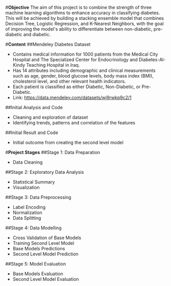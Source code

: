 #**Objective**
The aim of this project is to combine the strength of three machine learning algorithms to enhance accuracy in classifying diabetes. This will be achieved by building a stacking ensemble model that combines Decision Tree, Logistic Regression, and K-Nearest Neighbors, with the goal of improving the model's ability to differentiate between non-diabetic, pre-diabetic and diabetic.


#**Content**
##Mendeley Diabetes Dataset
  - Contains medical information for 1000 patients from the Medical City Hospital and The Specialized Center for Endocrinology and Diabetes-Al-Kindy Teaching Hospital in Iraq.
  - Has 14 attributes including demographic and clinical measurements such as age, gender, blood glucose levels, body mass index (BMI), cholesterol level, and other relevant health indicators.
  - Each patient is classified as either Diabetic, Non-Diabetic, or Pre-Diabetic.
  - Link: https://data.mendeley.com/datasets/wj9rwkp9c2/1

##Initial Analysis and Code
  - Cleaning and exploration of dataset
  - Identifying trends, patterns and correlation of the features 

##Initial Result and Code
  -  Initial outcome from creating the second level model 


#**Project Stages**
##Stage 1: Data Preparation 
  - Data Cleaning 

##Stage 2: Exploratory Data Analysis 
  - Statistical Summary 
  - Visualization 

##Stage 3: Data Preprocessing
  - Label Encoding
  - Normalization 
  - Data Splitting  

##Stage 4: Data Modelling 
  - Cross Validation of Base Models
  - Training Second Level Model
  - Base Models Predictions
  - Second Level Model Prediction  

##Stage 5: Model Evaluation
 - Base Models Evaluation
 - Second Level Model Evaluation
